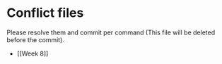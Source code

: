 # Conflict files
Please resolve them and commit per command (This file will be deleted before the commit).
- [[Week 8]]